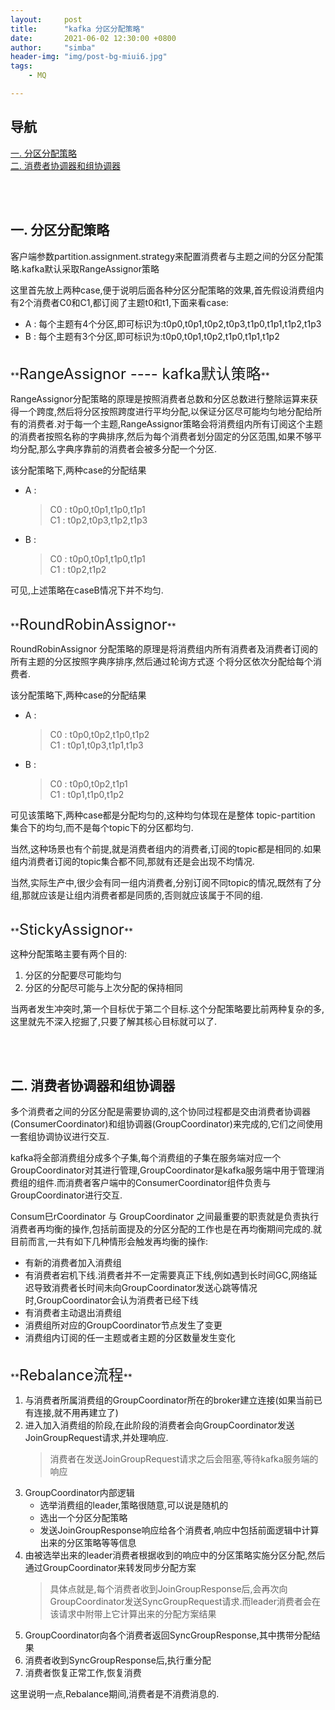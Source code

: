 ```yaml
---
layout:     post
title:      "kafka 分区分配策略"
date:       2021-06-02 12:30:00 +0800
author:     "simba"
header-img: "img/post-bg-miui6.jpg"
tags:
    - MQ

---
```








## 导航
[一. 分区分配策略](#jump1)
<br>
[二. 消费者协调器和组协调器](#jump2)
<br>










<br><br>
## <span id="jump1">一. 分区分配策略</span>

客户端参数partition.assignment.strategy来配置消费者与主题之间的分区分配策略.kafka默认采取RangeAssignor策略<br>

这里首先放上两种case,便于说明后面各种分区分配策略的效果,首先假设消费组内有2个消费者C0和C1,都订阅了主题t0和t1,下面来看case:
* A : 每个主题有4个分区,即可标识为:t0p0,t0p1,t0p2,t0p3,t1p0,t1p1,t1p2,t1p3
* B : 每个主题有3个分区,即可标识为:t0p0,t0p1,t0p2,t1p0,t1p1,t1p2

<br>
**<font size="5">RangeAssignor ---- kafka默认策略</font>** <br>

RangeAssignor分配策略的原理是按照消费者总数和分区总数进行整除运算来获得一个跨度,然后将分区按照跨度进行平均分配,以保证分区尽可能均匀地分配给所有的消费者.对于每一个主题,RangeAssignor策略会将消费组内所有订阅这个主题的消费者按照名称的字典排序,然后为每个消费者划分固定的分区范围,如果不够平均分配,那么字典序靠前的消费者会被多分配一个分区.<br>

该分配策略下,两种case的分配结果
* A : 
    > C0 : t0p0,t0p1,t1p0,t1p1 <br>
      C1 : t0p2,t0p3,t1p2,t1p3
* B :
    > C0 : t0p0,t0p1,t1p0,t1p1 <br>
      C1 : t0p2,t1p2

可见,上述策略在caseB情况下并不均匀.<br>


<br>
**<font size="5">RoundRobinAssignor</font>** <br>

RoundRobinAssignor 分配策略的原理是将消费组内所有消费者及消费者订阅的所有主题的分区按照字典序排序,然后通过轮询方式逐 个将分区依次分配给每个消费者.<br>

该分配策略下,两种case的分配结果
* A : 
    > C0 : t0p0,t0p2,t1p0,t1p2 <br>
      C1 : t0p1,t0p3,t1p1,t1p3
* B :
    > C0 : t0p0,t0p2,t1p1 <br>
      C1 : t0p1,t1p0,t1p2

可见该策略下,两种case都是分配均匀的,这种均匀体现在是整体 topic-partition 集合下的均匀,而不是每个topic下的分区都均匀.<br>

当然,这种场景也有个前提,就是消费者组内的消费者,订阅的topic都是相同的.如果组内消费者订阅的topic集合都不同,那就有还是会出现不均情况.<br>

当然,实际生产中,很少会有同一组内消费者,分别订阅不同topic的情况,既然有了分组,那就应该是让组内消费者都是同质的,否则就应该属于不同的组.<br>


<br>
**<font size="5">StickyAssignor</font>** <br>

这种分配策略主要有两个目的:
1. 分区的分配要尽可能均匀
2. 分区的分配尽可能与上次分配的保持相同

当两者发生冲突时,第一个目标优于第二个目标.这个分配策略要比前两种复杂的多,这里就先不深入挖掘了,只要了解其核心目标就可以了.<br>



<br><br>
## <span id="jump2">二. 消费者协调器和组协调器</span>

多个消费者之间的分区分配是需要协调的,这个协同过程都是交由消费者协调器(ConsumerCoordinator)和组协调器(GroupCoordinator)来完成的,它们之间使用一套组协调协议进行交互.<br>

kafka将全部消费组分成多个子集,每个消费组的子集在服务端对应一个GroupCoordinator对其进行管理,GroupCoordinator是kafka服务端中用于管理消费组的组件.而消费者客户端中的ConsumerCoordinator组件负责与GroupCoordinator进行交互.<br>

Consum巳rCoordinator 与 GroupCoordinator 之间最重要的职责就是负责执行消费者再均衡的操作,包括前面提及的分区分配的工作也是在再均衡期间完成的.就目前而言,一共有如下几种情形会触发再均衡的操作:
* 有新的消费者加入消费组
* 有消费者宕机下线.消费者并不一定需要真正下线,例如遇到长时间GC,网络延迟导致消费者长时间未向GroupCoordinator发送心跳等情况时,GroupCoordinator会认为消费者已经下线
* 有消费者主动退出消费组
* 消费组所对应的GroupCoordinator节点发生了变更
* 消费组内订阅的任一主题或者主题的分区数量发生变化


<br>
**<font size="5">Rebalance流程</font>** <br>

1. 与消费者所属消费组的GroupCoordinator所在的broker建立连接(如果当前已有连接,就不用再建立了)
2. 进入加入消费组的阶段,在此阶段的消费者会向GroupCoordinator发送JoinGroupRequest请求,并处理响应.
    > 消费者在发送JoinGroupRequest请求之后会阻塞,等待kafka服务端的响应
3. GroupCoordinator内部逻辑
    * 选举消费组的leader,策略很随意,可以说是随机的
    * 选出一个分区分配策略
    * 发送JoinGroupResponse响应给各个消费者,响应中包括前面逻辑中计算出来的分区策略等等信息
4. 由被选举出来的leader消费者根据收到的响应中的分区策略实施分区分配,然后通过GroupCoordinator来转发同步分配方案
    > 具体点就是,每个消费者收到JoinGroupResponse后,会再次向GroupCoordinator发送SyncGroupRequest请求.而leader消费者会在该请求中附带上它计算出来的分配方案结果
5. GroupCoordinator向各个消费者返回SyncGroupResponse,其中携带分配结果
6. 消费者收到SyncGroupResponse后,执行重分配
7. 消费者恢复正常工作,恢复消费

这里说明一点,Rebalance期间,消费者是不消费消息的.<br>





